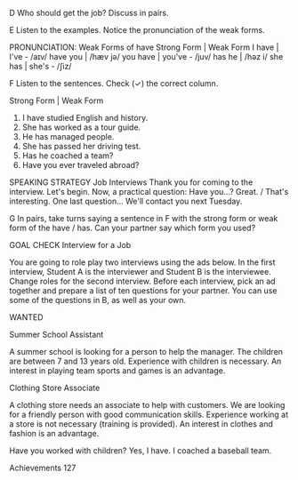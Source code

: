 D Who should get the job? Discuss in pairs.

E Listen to the examples. Notice the pronunciation of the weak forms.

PRONUNCIATION: Weak Forms of have
Strong Form | Weak Form
I have | I've - /aɪv/
have you | /hæv jə/
you have | you've - /juv/
has he | /həz i/
she has | she's - /ʃiz/

F Listen to the sentences. Check (✓) the correct column.

Strong Form | Weak Form
1. I have studied English and history.
2. She has worked as a tour guide.
3. He has managed people.
4. She has passed her driving test.
5. Has he coached a team?
6. Have you ever traveled abroad?

SPEAKING STRATEGY
Job Interviews
Thank you for coming to the interview.
Let's begin.
Now, a practical question: Have you...?
Great. / That's interesting.
One last question...
We'll contact you next Tuesday.

G In pairs, take turns saying a sentence in F with the strong form or weak form of the have / has. Can your partner say which form you used?

GOAL CHECK Interview for a Job

You are going to role play two interviews using the ads below. In the first interview, Student A is the interviewer and Student B is the interviewee. Change roles for the second interview. Before each interview, pick an ad together and prepare a list of ten questions for your partner. You can use some of the questions in B, as well as your own.

WANTED

Summer School Assistant

A summer school is looking for a person to help the manager. The children are between 7 and 13 years old. Experience with children is necessary. An interest in playing team sports and games is an advantage.

Clothing Store Associate

A clothing store needs an associate to help with customers. We are looking for a friendly person with good communication skills. Experience working at a store is not necessary (training is provided). An interest in clothes and fashion is an advantage.

Have you worked with children?
Yes, I have. I coached a baseball team.

Achievements 127
